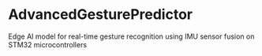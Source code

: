 # AdvancedGesturePredictor
Edge AI model for real-time gesture recognition using IMU sensor fusion on STM32 microcontrollers
